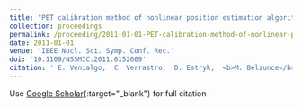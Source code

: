 ```yaml
---
title: "PET calibration method of nonlinear position estimation algorithms for continuous NaI(Tl) crystals"
collection: proceedings
permalink: /proceeding/2011-01-01-PET-calibration-method-of-nonlinear-position-estimation-algorithms-for-continuous-NaITl-crystals
date: 2011-01-01
venue: 'IEEE Nucl. Sci. Symp. Conf. Rec.'
doi: '10.1109/NSSMIC.2011.6152609'
citation: ' E. Venialgo,  C. Verrastro,  D. Estryk,  <b>M. Belzunce</b>,  A. Carimatto,  E. Da Ponte,  L. Martinez Garbino,  J. Alarc\&apos;on, &quot;PET calibration method of nonlinear position estimation algorithms for continuous NaI(Tl) crystals.&quot; <i>IEEE Nucl. Sci. Symp. Conf. Rec.</i>, 2011.'
---
```

Use [Google Scholar](https://scholar.google.com/scholar?q=PET+calibration+method+of+nonlinear+position+estimation+algorithms+for+continuous+NaI(Tl)+crystals){:target="_blank"} for full citation